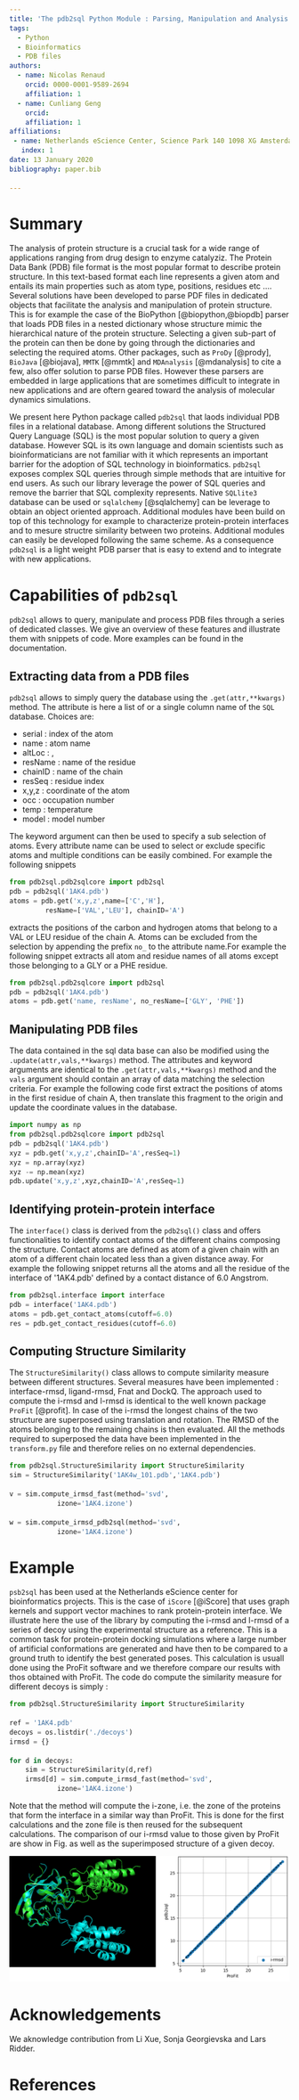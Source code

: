 ```yaml
---
title: 'The pdb2sql Python Module : Parsing, Manipulation and Analysis of PDB Files Using SQL Queries'
tags:
  - Python
  - Bioinformatics
  - PDB files
authors:
  - name: Nicolas Renaud
    orcid: 0000-0001-9589-2694
    affiliation: 1 
  - name: Cunliang Geng
    orcid:
    affiliation: 1
affiliations:
 - name: Netherlands eScience Center, Science Park 140 1098 XG Amsterdam, the Netherlands
   index: 1
date: 13 January 2020
bibliography: paper.bib

---
```


# Summary


The analysis of protein structure is a crucial task for a wide range of applications ranging from drug design to enzyme catalyziz. The Protein Data Bank (PDB) file format is the most popular format to describe protein structure. In this text-based format each line represents a given atom and entails its main properties such as atom type, positions, residues etc .... Several solutions have been developed to parse  PDF files in dedicated objects that facilitate the analysis and manipulation of protein structure. This is for example the case of the BioPython [@biopython,@biopdb] parser that loads PDB files in a nested dictionary whose structure mimic the hierarchical nature of the protein structure. Selecting a given sub-part of the protein can then be done by going through the dictionaries and selecting the required atoms. Other packages, such as ``ProDy`` [@prody], ``BioJava`` [@biojava], ``MMTK`` [@mmtk] and ``MDAnalysis`` [@mdanalysis] to cite a few, also offer solution to parse PDB files. However these parsers are embedded in large applications that are sometimes difficult to integrate in new applications and are oftern geared toward the analysis of molecular dynamics simulations.


We present here Python package called ``pdb2sql`` that laods individual PDB files in a relational database. Among different solutions the Structured Query Language (SQL) is the most popular solution to query a given database. However SQL is its own language and domain scientists such as bioinformaticians are not familiar with it which represents an important barrier for the adoption of SQL technology in bioinformatics. ``pdb2sql`` exposes complex SQL queries through simple methods that are intuitive for end users. As such our library leverage the power of SQL queries and remove the barrier that SQL complexity represents. Native ``SQLlite3`` database can be used or ``sqlalchemy`` [@sqlalchemy] can be leverage to obtain an object oriented approach. Additional modules have been build on top of this technology for example to characterize protein-protein interfaces and to mesure structre similarity between two proteins. Additional modules can easily be developed following the same scheme. As a consequence ``pdb2sql`` is a light weight PDB parser that is easy to extend and to integrate with new applications.

# Capabilities of ``pdb2sql``

``pdb2sql`` allows to query, manipulate and process PDB files through a series of dedicated classes. We give an overview of these features and illustrate them with snippets of code. More examples can be found in the documentation.

## Extracting data from a PDB files

``pdb2sql`` allows to simply query the database using the ``.get(attr,**kwargs)`` method. The attribute is here a list of or a single column name of the ``SQL`` database. Choices are: 
  * serial : index of the atom
  * name : atom name
  * altLoc : ,
  * resName : name of the residue 
  * chainID : name of the chain
  * resSeq : residue index
  * x,y,z : coordinate of the atom
  * occ : occupation number
  * temp : temperature
  * model : model number


The keyword argument can then be used to specify a sub selection of atoms. Every attribute name can be used to select or exclude specific atoms and multiple conditions can be easily combined. For example the following snippets

```python
from pdb2sql.pdb2sqlcore import pdb2sql
pdb = pdb2sql('1AK4.pdb')
atoms = pdb.get('x,y,z',name=['C','H'], 
         resName=['VAL','LEU'], chainID='A')
```

extracts the positions of the carbon and hydrogen atoms that belong to a VAL or LEU residue of the chain A. Atoms can be excluded from the selection by appending the prefix ``no_`` to the attribute name.For example the following snippet extracts all  atom and residue names of all atoms except those belonging to a GLY or a PHE residue.

```python
from pdb2sql.pdb2sqlcore import pdb2sql
pdb = pdb2sql('1AK4.pdb')
atoms = pdb.get('name, resName', no_resName=['GLY', 'PHE'])
```

## Manipulating PDB files

The data contained in the sql data base can also be modified using the ``.update(attr,vals,**kwargs)`` method. The attributes and keyword arguments are identical to the ``.get(attr,vals,**kwargs)`` method and the ``vals`` argument should contain an array of data matching the selection criteria.  For example the following code first extract the positions of atoms in the first residue of chain A, then translate this fragment to the origin and update the coordinate values in the database.

```python
import numpy as np
from pdb2sql.pdb2sqlcore import pdb2sql
pdb = pdb2sql('1AK4.pdb')
xyz = pdb.get('x,y,z',chainID='A',resSeq=1)
xyz = np.array(xyz)
xyz -= np.mean(xyz)
pdb.update('x,y,z',xyz,chainID='A',resSeq=1)
```

## Identifying protein-protein interface

The ``interface()`` class is derived from the ``pdb2sql()`` class and offers functionalities to identify contact atoms of the different chains composing the structure. Contact atoms are defined as atom of a given chain with an atom of a different chain located less than a given distance away. For example the following snippet returns all the atoms and all the residue of the interface of '1AK4.pdb' defined by a contact distance of 6.0 Angstrom.

```python
from pdb2sql.interface import interface
pdb = interface('1AK4.pdb')
atoms = pdb.get_contact_atoms(cutoff=6.0)
res = pdb.get_contact_residues(cutoff=6.0)
```

## Computing Structure Similarity

The ``StructureSimilarity()`` class allows to compute similarity measure between different structures. Several measures have been implemented : interface-rmsd, ligand-rmsd, Fnat and DockQ. The approach used to compute the i-rmsd and l-rmsd is identical to the well known package ``ProFit`` [@profit]. In case of the i-rmsd the longest chains of the two structure are superposed using translation and rotation. The RMSD of the atoms belonging to the remaining chains is then evaluated. All the methods required to superposed the data have been implemented in the ``transform.py`` file and therefore relies on no external dependencies.

```python
from pdb2sql.StructureSimilarity import StructureSimilarity
sim = StructureSimilarity('1AK4w_101.pdb','1AK4.pdb')

v = sim.compute_irmsd_fast(method='svd',
            izone='1AK4.izone')
        
w = sim.compute_irmsd_pdb2sql(method='svd',
            izone='1AK4.izone')
```

# Example
``psb2sql`` has been used at the Netherlands eScience center for bioinformatics projects. This is the case of ``iScore`` [@iScore] that uses graph kernels and support vector machines to rank protein-protein interface. We illustrate here the use of the library by computing the i-rmsd and l-rmsd of a series of decoy using the experimental structure as a reference. This is a common task for protein-protein docking simulations where a large number of artificial conformations are generated and have then to be compared to a ground truth to identify the best generated poses. This calculation is usuall done using the ProFit software and we therefore compare our results with thos obtained with ProFit. The code do compute the similarity measure for different decoys is simply :

```python
from pdb2sql.StructureSimilarity import StructureSimilarity

ref = '1AK4.pdb'
decoys = os.listdir('./decoys')
irmsd = {}

for d in decoys:
    sim = StructureSimilarity(d,ref)
    irmsd[d] = sim.compute_irmsd_fast(method='svd',
            izone='1AK4.izone')
```

Note that the method will compute the i-zone, i.e. the zone of the proteins that form the interface in a similar way than ProFit. This is done for the first calculations and the zone file is then reused for the subsequent calculations. The comparison of our i-rmsd value to those given by ProFit are show in Fig.  as well as the superimposed structure of a given decoy.

![Example figure.](sim.png)

# Acknowledgements
We aknowledge contribution from Li Xue, Sonja Georgievska and Lars Ridder.


# References